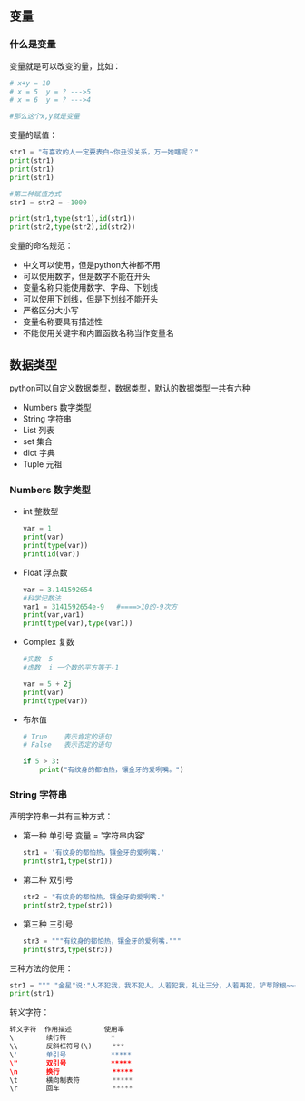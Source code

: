 ## 变量

### 什么是变量

变量就是可以改变的量，比如：

```python
# x+y = 10  
# x = 5  y = ? --->5
# x = 6  y = ? --->4

#那么这个x,y就是变量
```

变量的赋值：

```python
str1 = "有喜欢的人一定要表白~你丑没关系，万一她瞎呢？"
print(str1)
print(str1)
print(str1)
```

```python
#第二种赋值方式
str1 = str2 = -1000

print(str1,type(str1),id(str1))
print(str2,type(str2),id(str2))
```

变量的命名规范：

- 中文可以使用，但是python大神都不用
- 可以使用数字，但是数字不能在开头
-  变量名称只能使用数字、字母、下划线
- 可以使用下划线，但是下划线不能开头
- 严格区分大小写
- 变量名称要具有描述性
- 不能使用关键字和内置函数名称当作变量名

## 数据类型

python可以自定义数据类型，数据类型，默认的数据类型一共有六种

- Numbers           数字类型
- String                 字符串
- List                     列表
- set                      集合
- dict                     字典             
- Tuple                  元祖

### Numbers 数字类型

- int 整数型

  ```python
  var = 1
  print(var)
  print(type(var))
  print(id(var))
  ```



- Float 浮点数

  ```python
  var = 3.141592654
  #科学记数法
  var1 = 3141592654e-9   #====>10的-9次方
  print(var,var1)
  print(type(var),type(var1))
  ```

- Complex 复数

  ```python
  #实数  5
  #虚数  i 一个数的平方等于-1
  
  var = 5 + 2j
  print(var)
  print(type(var))
  ```

- 布尔值

  ```python
  # True    表示肯定的语句
  # False   表示否定的语句
  
  if 5 > 3:
      print("有纹身的都怕热，镶金牙的爱咧嘴。")
  ```

### String 字符串

声明字符串一共有三种方式：

- 第一种  单引号  变量 = '字符串内容'

  ```python
  str1 = '有纹身的都怕热，镶金牙的爱咧嘴.'
  print(str1,type(str1))
  ```

- 第二种  双引号  

  ```python
  str2 = "有纹身的都怕热，镶金牙的爱咧嘴."
  print(str2,type(str2))
  ```

- 第三种 三引号

  ```python
  str3 = """有纹身的都怕热，镶金牙的爱咧嘴."""
  print(str3,type(str3))
  ```

三种方法的使用：

```python
str1 = """ "金星"说:"人不犯我，我不犯人，人若犯我，礼让三分，人若再犯，铲草除根~~~" """
print(str1)
```

转义字符：

```python
转义字符  作用描述        使用率
\        续行符           *
\\       反斜杠符号(\)     ***
\'       单引号           *****
\"       双引号           *****
\n       换行             *****
\t       横向制表符        *****
\r       回车             *****

```





























​	

​	

